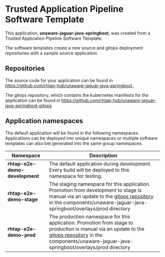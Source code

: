 # Trusted Application Pipeline Software Template

This application, **unaware-jaguar-java-springboot**, was created from a Trusted Application Pipeline Software Template.

The software templates create a new source and gitops deployment repositories with a sample source application. 

## Repositories

The source code for your application can be found in [https://github.com/rhtap-hub/unaware-jaguar-java-springboot ](https://github.com/rhtap-hub/unaware-jaguar-java-springboot ).
 
The gitops repository, which contains the kubernetes manifests for the application can be found in 
[https://github.com/rhtap-hub/unaware-jaguar-java-springboot-gitops ](https://github.com/rhtap-hub/unaware-jaguar-java-springboot-gitops ) 

## Application namespaces 

The default application will be found in the following namespaces. Applications can be deployed into unique namespaces or multiple software templates can also bet generated into the same group namespaces.  

|  Namespace   |  Description   |  
| -------- | -------- |   
| **rhtap-e2e-demo-development** | The default application during development. Every build will be deployed to this namespace for testing. | 
| **rhtap-e2e-demo-stage** | The staging namespace for this application. Promotion from development to stage is manual via an update to the [gitops repository](https://github.com/rhtap-hub/unaware-jaguar-java-springboot-gitops ) in the components/unaware-jaguar-java-springboot/overlays/prod directory |  
| **rhtap-e2e-demo-prod** | The production namespace for this application. Promotion from stage to production is manual via an update to the [gitops repository](https://github.com/rhtap-hub/unaware-jaguar-java-springboot-gitops ) in the components/unaware-jaguar-java-springboot/overlays/prod directory | 
